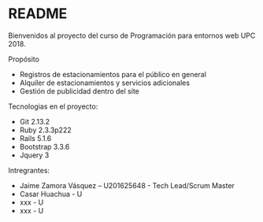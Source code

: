 # README

Bienvenidos al proyecto del curso de Programación para entornos web UPC 2018.

Propósito
* Registros de estacionamientos para el público en general
* Alquiler de estacionamientos y servicios adicionales
* Gestión de publicidad dentro del site

Tecnologias en el proyecto:
* Git 2.13.2
* Ruby 2.3.3p222
* Rails 5.1.6
* Bootstrap 3.3.6
* Jquery 3

Intregrantes:
* Jaime Zamora Vásquez – U201625648 - Tech Lead/Scrum Master
* Casar Huachua - U
* xxx - U
* xxx - U